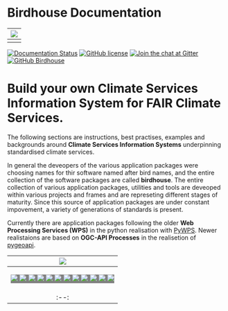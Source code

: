 # Birdhouse Documentation

| ![](images/birdhouse-ecosphere.svg) |
| :--: |
|  |

[![Documentation Status](https://img.shields.io/badge/docs-latest-blue.svg)](http://birdhouse.readthedocs.io/en/latest/?badge=latest)
[![GitHub license](https://img.shields.io/github/license/bird-house/birdhouse2-docs.svg)](https://github.com/bird-house/birdhouse2-docs/blob/main/LICENSE)
[![Join the chat at Gitter](https://badges.gitter.im/bird-house/birdhouse.svg)](https://gitter.im/bird-house/birdhouse?utm_source=badge&utm_medium=badge&utm_campaign=pr-badge&utm_content=badge)
[![GitHub Birdhouse](https://img.shields.io/badge/GitHub-Birdhouse-brightgreen.svg)](https://github.com/bird-house)

# **Build your own Climate Services Information System for FAIR Climate Services.**

The following sections are instructions, best practises, examples and backgrounds around **Climate Services Information Systems** underpinning standardised climate services. 


In general the deveopers of the various application packages were choosing names for thir software named after bird names, and the entire collection of the software packages are called **birdhouse**. The entire collection of various application packages, utilities and tools are deveoped within various projects and frames and are represeting different stages of maturity. Since this source of application packages are under constant impovement, a variety of generations of standards is present. 

Currently there are application packages following the older **Web Processing Services (WPS)** in the python realisation with [PyWPS](https://pywps.org/). 
Newer realistaions are based on **OGC-API Processes** in the realisetion of 
[pygeoapi](https://pygeoapi.io/). 


| ![](images/Co-Funded-By-the-EU.png) |
| :--: |
| <p style="background-color:grey"> ![](images/logos/BritishColumbia_Logo_Horizontal_Grey_Reverse.png) ![](images/logos/canadian-foundation-innovation-logo-new-light.svg) ![](images/logos/computer-research-institute-of-montreal-crim-vector-logo%201.svg) ![](images/logos/concordia-logo.svg) ![](images/logos/economie-science-et-innovation-quebec-seeklogo%201.svg) ![](images/logos/logo-canarie.png) ![](images/logos/logo-eccc-en.png) ![](images/logos/logo-pcic.png) ![](images/logos/mcgill-university-2%201.svg) ![](images/logos/ontario-provincial-new-seeklogo%201.svg) ![](images/logos/ouranos_logo_horizontal_blanc.png) ![](images/logos/UofT-white-on-transparent.png) </p> |  
| :--: |


<!-- The legacy docs for birds (Web Processing Service) can be found on [GitHub](https://github.com/bird-house/birdhouse-docs) and on [ReadTheDocs](https://birdhouse.readthedocs.io/en/latest/). -->

<!-- Guidelines and tutorials with are realted to the workflows of WPS are documented in the [previous version of birdhouse](https://birdhouse.readthedocs.io/en/latest/)  -->



